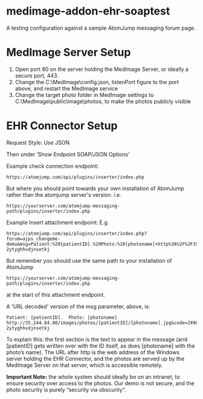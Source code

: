 # medimage-addon-ehr-soaptest
A testing configuration against a sample AtomJump messaging forum page.

# MedImage Server Setup

1. Open port 80 on the server holding the MedImage Server, or ideally a secure port, 443.
2. Change the C:\MedImage\config.json, listenPort figure to the port above, and restart the MedImage service
3. Change the target photo folder in MedImage settings to C:\MedImage\public\image\photos, to make the photos publicly visible

# EHR Connector Setup

Request Style: Use JSON

Then under ‘Show Endpoint SOAP/JSON Options’

Example check connection endpoint:
```
https://atomjump.com/api/plugins/inserter/index.php
```

But where you should point towards your own installation of AtomJump rather than the atomjump server's version. i.e.
```
https://yourserver.com/atomjump-messaging-path/plugins/inserter/index.php
```

Example Insert attachment endpoint:
E.g.
```
https://atomjump.com/api/plugins/inserter/index.php?forum=ajps_changeme-demo&msg=Patient:%20[patientID].%20Photo:%20[photoname]+http%3A%2F%2F35.244.84.80%2Fimages%2Fphotos%2F[patientID]%2F[photoname].jpg&code=249856hhgf-2ytyghhvdjnsetkj
```

But remember you should use the same path to your installation of AtomJump
```
https://yourserver.com/atomjump-messaging-path/plugins/inserter/index.php
```
at the start of this attachment endpoint.

A 'URL decoded' version of the msg parameter, above, is:
```
Patient: [patientID].  Photo: [photoname] http://35.244.84.80/images/photos/[patientID]/[photoname].jpg&code=249856hhgf-2ytyghhvdjnsetkj
```

To explain this: the first section is the text to appear in the message (and [patientID] gets written over with the ID itself, as does [photoname] with the photo’s name). The URL after http is the web address of the Windows server holding the EHR Connector, and the photos are served up by the MedImage Server on that server, which is accessible remotely.

__Important Note:__ the whole system should ideally be on an intranet, to ensure security over access to the photos. Our demo is not secure, and the photo security is purely “security via obscurity”.


